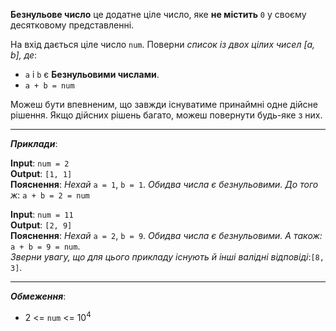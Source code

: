 **Безнульове число** це додатне ціле число, яке **не містить** `0` у своєму десятковому представленні.

На вхід дається ціле число `num`. Поверни _список із двох цілих чисел [a, b], де_:
- `a` і `b` є **Безнульовими числами**.
- `a + b = num`

Можеш бути впевненим, що завжди існуватиме принаймні одне дійсне рішення. Якщо дійсних рішень багато, можеш повернути будь-яке з них.

---
**_Приклади_**:

**Input**: `num = 2`       
**Output**: `[1, 1]`   
**Пояснення**: _Нехай_ `a = 1`, `b = 1`. _Обидва числа є безнульовими. До того ж_: `a + b = 2 = num`

**Input**: `num = 11`  
**Output**: `[2, 9]`  
**Пояснення**: _Нехай_ `a = 2`, `b = 9`. _Обидва числа є безнульовими. А також:_ `a + b = 9 = num`.    
_Зверни увагу, що для цього прикладу існують й інші валідні відповіді_:`[8, 3]`.

---
**_Обмеження_**:
- 2 <= `num` <= $10^4$
